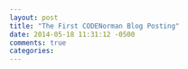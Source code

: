 ```yaml
---
layout: post
title: "The First CODENorman Blog Posting"
date: 2014-05-18 11:31:12 -0500
comments: true
categories: 
---
```

